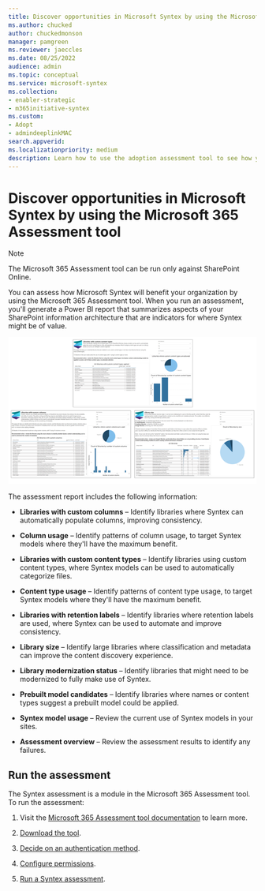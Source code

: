 ```yaml
---
title: Discover opportunities in Microsoft Syntex by using the Microsoft 365 Assessment tool
ms.author: chucked
author: chuckedmonson
manager: pamgreen
ms.reviewer: jaeccles
ms.date: 08/25/2022
audience: admin
ms.topic: conceptual
ms.service: microsoft-syntex
ms.collection:
- enabler-strategic
- m365initiative-syntex
ms.custom: 
- Adopt
- admindeeplinkMAC
search.appverid:
ms.localizationpriority: medium
description: Learn how to use the adoption assessment tool to see how your organization can benefit from Microsoft Syntex.
---
```


# Discover opportunities in Microsoft Syntex by using the Microsoft 365 Assessment tool

> [!NOTE]
> The Microsoft 365 Assessment tool can be run only against SharePoint Online. 

You can assess how Microsoft Syntex will benefit your organization by using the Microsoft 365 Assessment tool. When you run an assessment, you'll generate a Power BI report that summarizes aspects of your SharePoint information architecture that are indicators for where Syntex might be of value.

![Image of three sample report pages in the Power BI summary.](../media/content-understanding/assessment-tool-reports.png)

The assessment report includes the following information: 

- **Libraries with custom columns** – Identify libraries where Syntex can automatically populate columns, improving consistency. 

- **Column usage** – Identify patterns of column usage, to target Syntex models where they'll have the maximum benefit. 

- **Libraries with custom content types** – Identify libraries using custom content types, where Syntex models can be used to automatically categorize files. 

- **Content type usage** – Identify patterns of content type usage, to target Syntex models where they'll have the maximum benefit. 

- **Libraries with retention labels** – Identify libraries where retention labels are used, where Syntex can be used to automate and improve consistency. 

- **Library size** – Identify large libraries where classification and metadata can improve the content discovery experience. 

- **Library modernization status** – Identify libraries that might need to be modernized to fully make use of Syntex. 

- **Prebuilt model candidates** – Identify libraries where names or content types suggest a prebuilt model could be applied. 

- **Syntex model usage** – Review the current use of Syntex models in your sites. 

- **Assessment overview** – Review the assessment results to identify any failures. 

## Run the assessment

The Syntex assessment is a module in the Microsoft 365 Assessment tool. To run the assessment: 

1. Visit the [Microsoft 365 Assessment tool documentation](https://pnp.github.io/pnpassessment/index.html) to learn more.

2. [Download the tool](https://pnp.github.io/pnpassessment/using-the-assessment-tool/download.html). 

3. [Decide on an authentication method](https://pnp.github.io/pnpassessment/using-the-assessment-tool/setupauth.html).

4. [Configure permissions](https://pnp.github.io/pnpassessment/sharepoint-syntex/requirements.html). 

5. [Run a Syntex assessment](https://pnp.github.io/pnpassessment/sharepoint-syntex/assess.html). 
